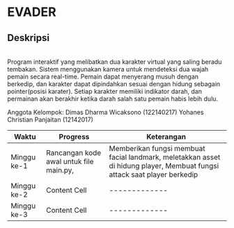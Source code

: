 <h1>EVADER</h1>

<h2>Deskripsi</h2><br>
Program interaktif yang melibatkan dua karakter virtual yang saling beradu tembakan. Sistem menggunakan kamera untuk mendeteksi dua wajah pemain secara real-time. Pemain dapat menyerang musuh dengan berkedip, dan karakter dapat dipindahkan sesuai dengan hidung sebagain pointer(posisi karater). Setiap karakter memiliki indikator darah, dan permainan akan berakhir ketika darah salah satu pemain habis lebih dulu.


Anggota Kelompok:
Dimas Dharma Wicaksono (122140217)
Yohanes Christian Panjaitan (12142017)

| Waktu  | Progress | Keterangan  |
| ------- | ------ | ------ |
| Minggu ke-1 | Rancangan kode awal untuk file main.py,  | Memberikan fungsi membuat facial landmark, meletakkan asset di hidung player, Membuat fungsi attack saat player berkedip | 
| Minggu ke-2 | Content Cell  | ------------- | 
| Minggu ke-3 | Content Cell  | ------------- | 

